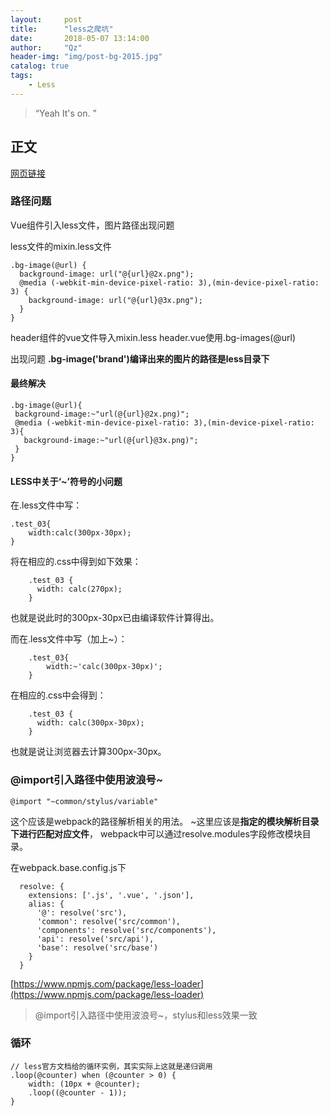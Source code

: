 ```yaml
---
layout:     post
title:      "less之爬坑"
date:       2018-05-07 13:14:00
author:     "Qz"
header-img: "img/post-bg-2015.jpg"
catalog: true
tags:
    - Less
---
```


> “Yeah It's on. ”


## 正文
[网页链接](https://www.imooc.com/wenda/detail/348038?block_id=tuijian_yw)


### 路径问题
Vue组件引入less文件，图片路径出现问题


less文件的mixin.less文件
```
.bg-image(@url) {
  background-image: url("@{url}@2x.png");
  @media (-webkit-min-device-pixel-ratio: 3),(min-device-pixel-ratio: 3) {
    background-image: url("@{url}@3x.png");
  }
}
```


header组件的vue文件导入mixin.less
header.vue使用.bg-images(@url)

出现问题
**.bg-image('brand')编译出来的图片的路径是less目录下**


#### 最终解决
```
.bg-image(@url){
 background-image:~"url(@{url}@2x.png)";
 @media (-webkit-min-device-pixel-ratio: 3),(min-device-pixel-ratio: 3){
   background-image:~"url(@{url}@3x.png)";
 }
}
```


#### LESS中关于‘~’符号的小问题
在.less文件中写：
```
.test_03{  
    width:calc(300px-30px);  
} 
```
将在相应的.css中得到如下效果：
```
    .test_03 {  
      width: calc(270px);  
    }  
```
也就是说此时的300px-30px已由编译软件计算得出。



而在.less文件中写（加上~）：
```
    .test_03{  
        width:~'calc(300px-30px)';  
    }  
```
在相应的.css中会得到：
```
    .test_03 {  
      width: calc(300px-30px);  
    }  
```
也就是说让浏览器去计算300px-30px。




### @import引入路径中使用波浪号~
```
@import "~common/stylus/variable"
```

这个应该是webpack的路径解析相关的用法。
~这里应该是**指定的模块解析目录下进行匹配对应文件**，
webpack中可以通过resolve.modules字段修改模块目录。


在webpack.base.config.js下
```
  resolve: {
    extensions: ['.js', '.vue', '.json'],
    alias: {
      '@': resolve('src'),
      'common': resolve('src/common'),
      'components': resolve('src/components'),
      'api': resolve('src/api'),
      'base': resolve('src/base')
    }
  }
```


[https://www.npmjs.com/package/less-loader](https://www.npmjs.com/package/less-loader)


>@import引入路径中使用波浪号~，stylus和less效果一致




### 循环
```
// less官方文档给的循环实例，其实实际上这就是递归调用
.loop(@counter) when (@counter > 0) {
    width: (10px + @counter);
    .loop((@counter - 1));
}
```







